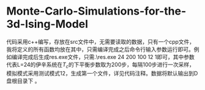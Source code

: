 # Monte-Carlo-Simulations-for-the-3d-Ising-Model

代码采用c++编写，存放在src文件中，无需要读取的数据，只有一个cpp文件，我将定义的所有函数均放在其中，只需编译完成之后命令行输入参数运行即可。例如编译完成后生成res.exe文件，只需.\res.exe  24 200 100 12 1即可，其中参数代表L=24的伊辛系统在$T_c$的下平衡步数取为200步，每隔100步进行一次采样，模拟模式采用测试模式12，生成第一个文件，详见代码注释。数据将默认输出到D盘根目录下 。
